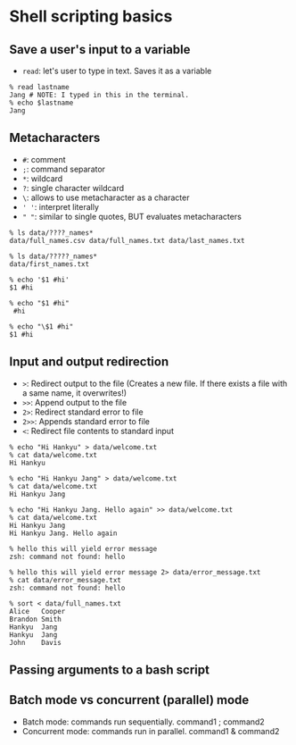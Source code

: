 # Shell scripting basics

## Save a user's input to a variable

- `read`: let's user to type in text. Saves it as a variable

```
% read lastname
Jang # NOTE: I typed in this in the terminal.
% echo $lastname 
Jang
```

## Metacharacters

- `#`: comment
- `;`: command separator
- `*`: wildcard
- `?`: single character wildcard
- `\`: allows to use metacharacter as a character
- `' '`: interpret literally
- `" "`: similar to single quotes, BUT evaluates metacharacters

```
% ls data/????_names*
data/full_names.csv	data/full_names.txt	data/last_names.txt

% ls data/?????_names*
data/first_names.txt

% echo '$1 #hi'
$1 #hi

% echo "$1 #hi"
 #hi

% echo "\$1 #hi" 
$1 #hi
```

## Input and output redirection

- `>`: Redirect output to the file (Creates a new file. If there exists a file with a same name, it overwrites!)
- `>>`: Append output to the file
- `2>`: Redirect standard error to file
- `2>>`: Appends standard error to file
- `<`: Redirect file contents to standard input

```
% echo "Hi Hankyu" > data/welcome.txt
% cat data/welcome.txt
Hi Hankyu

% echo "Hi Hankyu Jang" > data/welcome.txt
% cat data/welcome.txt
Hi Hankyu Jang

% echo "Hi Hankyu Jang. Hello again" >> data/welcome.txt
% cat data/welcome.txt
Hi Hankyu Jang
Hi Hankyu Jang. Hello again

% hello this will yield error message
zsh: command not found: hello

% hello this will yield error message 2> data/error_message.txt
% cat data/error_message.txt
zsh: command not found: hello

% sort < data/full_names.txt
Alice	Cooper
Brandon	Smith
Hankyu	Jang
Hankyu	Jang
John	Davis
```

## Passing arguments to a bash script

## Batch mode vs concurrent (parallel) mode
- Batch mode: commands run sequentially. command1 ; command2
- Concurrent mode: commands run in parallel. command1 & command2

